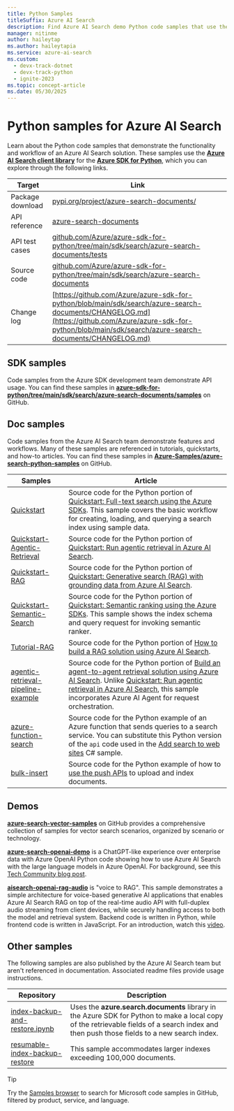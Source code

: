 ```yaml
---
title: Python Samples
titleSuffix: Azure AI Search
description: Find Azure AI Search demo Python code samples that use the Azure .NET SDK for Python or REST.
manager: nitinme
author: haileytap
ms.author: haileytapia
ms.service: azure-ai-search
ms.custom:
  - devx-track-dotnet
  - devx-track-python
  - ignite-2023
ms.topic: concept-article
ms.date: 05/30/2025
---
```


# Python samples for Azure AI Search

Learn about the Python code samples that demonstrate the functionality and workflow of an Azure AI Search solution. These samples use the [**Azure AI Search client library**](/python/api/overview/azure/search-documents-readme) for the [**Azure SDK for Python**](/azure/developer/python/), which you can explore through the following links.

| Target | Link |
|--------|------|
| Package download | [pypi.org/project/azure-search-documents/](https://pypi.org/project/azure-search-documents/) |
| API reference | [azure-search-documents](/python/api/azure-search-documents)  |
| API test cases | [github.com/Azure/azure-sdk-for-python/tree/main/sdk/search/azure-search-documents/tests](https://github.com/Azure/azure-sdk-for-python/tree/main/sdk/search/azure-search-documents/tests) |
| Source code | [github.com/Azure/azure-sdk-for-python/tree/main/sdk/search/azure-search-documents](https://github.com/Azure/azure-sdk-for-python/tree/main/sdk/search/azure-search-documents)  |
| Change log | [https://github.com/Azure/azure-sdk-for-python/blob/main/sdk/search/azure-search-documents/CHANGELOG.md](https://github.com/Azure/azure-sdk-for-python/blob/main/sdk/search/azure-search-documents/CHANGELOG.md) |

## SDK samples

Code samples from the Azure SDK development team demonstrate API usage. You can find these samples in [**azure-sdk-for-python/tree/main/sdk/search/azure-search-documents/samples**](https://github.com/Azure/azure-sdk-for-python/tree/main/sdk/search/azure-search-documents/samples) on GitHub.

## Doc samples

Code samples from the Azure AI Search team demonstrate features and workflows. Many of these samples are referenced in tutorials, quickstarts, and how-to articles. You can find these samples in [**Azure-Samples/azure-search-python-samples**](https://github.com/Azure-Samples/azure-search-python-samples) on GitHub.

| Samples | Article |
|---------|---------|
| [Quickstart](https://github.com/Azure-Samples/azure-search-python-samples/tree/main/Quickstart) | Source code for the Python portion of [Quickstart: Full-text search using the Azure SDKs](search-get-started-text.md). This sample covers the basic workflow for creating, loading, and querying a search index using sample data. |
| [Quickstart-Agentic-Retrieval](https://github.com/Azure-Samples/azure-search-python-samples/tree/main/Quickstart-Agentic-Retrieval) | Source code for the Python portion of [Quickstart: Run agentic retrieval in Azure AI Search](search-get-started-agentic-retrieval.md). |
| [Quickstart-RAG](https://github.com/Azure-Samples/azure-search-python-samples/tree/main/Quickstart-RAG) | Source code for the Python portion of [Quickstart: Generative search (RAG) with grounding data from Azure AI Search](search-get-started-rag.md). |
| [Quickstart-Semantic-Search](https://github.com/Azure-Samples/azure-search-python-samples/tree/main/Quickstart-Semantic-Search) | Source code for the Python portion of [Quickstart: Semantic ranking using the Azure SDKs](search-get-started-semantic.md). This sample shows the index schema and query request for invoking semantic ranker. |
| [Tutorial-RAG](https://github.com/Azure-Samples/azure-search-python-samples/tree/main/Tutorial-RAG) | Source code for the Python portion of [How to build a RAG solution using Azure AI Search](tutorial-rag-build-solution.md).|
| [agentic-retrieval-pipeline-example](https://github.com/Azure-Samples/azure-search-python-samples/tree/main/agentic-retrieval-pipeline-example) | Source code for the Python portion of [Build an agent-to-agent retrieval solution using Azure AI Search](search-agentic-retrieval-how-to-pipeline.md). Unlike [Quickstart: Run agentic retrieval in Azure AI Search](search-get-started-agentic-retrieval.md), this sample incorporates Azure AI Agent for request orchestration. |
| [azure-function-search](https://github.com/Azure-Samples/azure-search-python-samples/tree/main/azure-function-search) | Source code for the Python example of an Azure function that sends queries to a search service. You can substitute this Python version of the `api` code used in the [Add search to web sites](tutorial-csharp-overview.md) C# sample. |
| [bulk-insert](https://github.com/Azure-Samples/azure-search-python-samples/tree/main/bulk-insert) | Source code for the Python example of how to [use the push APIs](search-how-to-load-search-index.md) to upload and index documents. |

## Demos

[**azure-search-vector-samples**](https://github.com/Azure/azure-search-vector-samples/blob/main/README.md) on GitHub provides a comprehensive collection of samples for vector search scenarios, organized by scenario or technology.

[**azure-search-openai-demo**](https://github.com/Azure-Samples/azure-search-openai-demo/blob/main/README.md) is a ChatGPT-like experience over enterprise data with Azure OpenAI Python code showing how to use Azure AI Search with the large language models in Azure OpenAI. For background, see this [Tech Community blog post](https://techcommunity.microsoft.com/blog/azure-ai-services-blog/revolutionize-your-enterprise-data-with-chatgpt-next-gen-apps-w-azure-openai-and/3762087).

[**aisearch-openai-rag-audio**](https://github.com/Azure-Samples/aisearch-openai-rag-audio) is "voice to RAG". This sample demonstrates a simple architecture for voice-based generative AI applications that enables Azure AI Search RAG on top of the real-time audio API with full-duplex audio streaming from client devices, while securely handling access to both the model and retrieval system. Backend code is written in Python, while frontend code is written in JavaScript. For an introduction, watch this [video](https://www.youtube.com/watch?v=vXJka8xZ9Ko).

## Other samples

The following samples are also published by the Azure AI Search team but aren't referenced in documentation. Associated readme files provide usage instructions.

| Repository | Description |
|------------|-------------|
| [index-backup-and-restore.ipynb](https://github.com/Azure/azure-search-vector-samples/tree/main/demo-python/code/utilities/index-backup-restore) | Uses the **azure.search.documents** library in the Azure SDK for Python to make a local copy of the retrievable fields of a search index and then push those fields to a new search index. |
| [resumable-index-backup-restore](https://github.com/Azure/azure-search-vector-samples/blob/main/demo-python/code/utilities/resumable-index-backup-restore/backup-and-restore.ipynb) | This sample accommodates larger indexes exceeding 100,000 documents.|

> [!TIP]
> Try the [Samples browser](/samples/browse/?languages=python&products=azure-cognitive-search) to search for Microsoft code samples in GitHub, filtered by product, service, and language.

